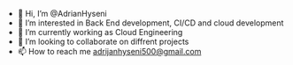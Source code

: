 - 👋 Hi, I’m @AdrianHyseni
- 👀 I’m interested in Back End development, CI/CD and cloud development
- 🌱 I’m currently working as Cloud Engineering
- 💞️ I’m looking to collaborate on diffrent projects
- 📫 How to reach me adrijanhyseni500@gmail.com

<!---
AdrianHyseni/AdrianHyseni is a ✨ special ✨ repository because its `README.md` (this file) appears on your GitHub profile.
You can click the Preview link to take a look at your changes.
--->
